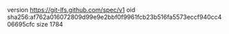 version https://git-lfs.github.com/spec/v1
oid sha256:af762a016072809d99e9e2bbf0f9961fcb23b516fa5573eccf940cc406695cfc
size 1784
